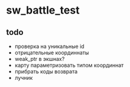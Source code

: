 # sw_battle_test

## todo

* проверка на уникальные id
* отрицательные координнаты
* weak_ptr в экшнах?
* карту параметризовать типом координнат
* прибрать коды возврата
* лучник
